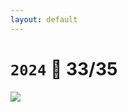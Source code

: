 ```yaml
---
layout: default
---
```


# `2024` <Marker class="text-orange-400">🫢 33/35</Marker>

<div class="circelgraph">
	<img src="/zhangyouyou.jpg" class="absolute top-50% left-50% w-[220px] h-auto rounded-xl -translate-x-50% -translate-y-50%" />
	<logos-nodejs-icon class="circel" style="transform: rotate(630deg) translate(250px) rotate(-630deg);" />
	<logos-npm-icon class="circel" style="transform: rotate(297.692deg) translate(250px) rotate(-297.692deg);" />
	<logos-webpack class="circel" style="transform: rotate(325.385deg) translate(250px) rotate(-325.385deg);" />
	<logos-vue class="circel" style="transform: rotate(353.077deg) translate(250px) rotate(-353.077deg);" />
	<logos-docker-icon class="circel" style="transform: rotate(380.769deg) translate(250px) rotate(-380.769deg);" />
	<logos-typescript-icon-round class="circel" style="transform: rotate(408.462deg) translate(250px) rotate(-408.462deg);" />
	<logos-react class="circel" style="transform: rotate(436.154deg) translate(250px) rotate(-436.154deg);" />
	<logos-nextjs-icon class="circel" style="transform: rotate(463.846deg) translate(250px) rotate(-463.846deg);" />
	<logos-vercel-icon class="circel" style="transform: rotate(491.538deg) translate(250px) rotate(-491.538deg);" />
	<Slidev class="circel" style="transform: rotate(519.231deg) translate(250px) rotate(-519.231deg);" />
	<logos-astro-icon class="circel" style="transform: rotate(546.923deg) translate(250px) rotate(-546.923deg);" />
	<logos-vitejs class="circel" style="transform: rotate(574.615deg) translate(250px) rotate(-574.615deg);" />
	<logos-tailwindcss-icon class="circel" style="transform: rotate(602.308deg) translate(250px) rotate(-602.308deg);" />
</div>
